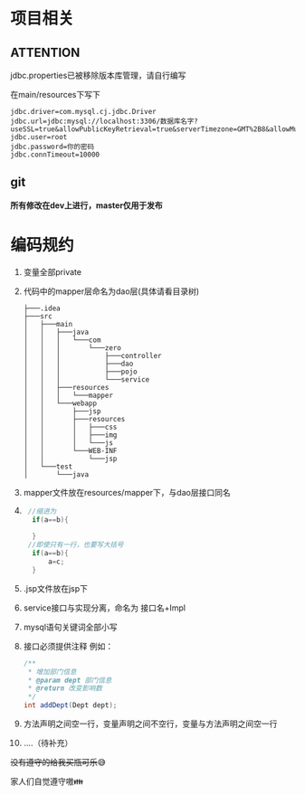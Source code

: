 # 项目相关

## ATTENTION

jdbc.properties已被移除版本库管理，请自行编写

在main/resources下写下

```
jdbc.driver=com.mysql.cj.jdbc.Driver
jdbc.url=jdbc:mysql://localhost:3306/数据库名字?useSSL=true&allowPublicKeyRetrieval=true&serverTimezone=GMT%2B8&allowMultiQueries=true
jdbc.user=root
jdbc.password=你的密码
jdbc.connTimeout=10000
```

## git

**所有修改在dev上进行，master仅用于发布**

# 编码规约

1. 变量全部private

2. 代码中的mapper层命名为dao层(具体请看目录树)

   ```
   ├───.idea
   ├───src
   │   ├───main
   │   │   ├───java
   │   │   │   └───com
   │   │   │       └───zero
   │   │   │           ├───controller
   │   │   │           ├───dao
   │   │   │           ├───pojo
   │   │   │           └───service
   │   │   ├───resources
   │   │   │   └───mapper
   │   │   └───webapp
   │   │       ├───jsp
   │   │       ├───resources
   │   │       │   ├───css
   │   │       │   ├───img
   │   │       │   └───js
   │   │       └───WEB-INF
   │   │           └───jsp
   │   └───test
   │       └───java
   ```

   

3. mapper文件放在resources/mapper下，与dao层接口同名

4. ```java
    //缩进为
     if(a==b){
         
     }
    //即使只有一行，也要写大括号
     if(a==b){
         a=c;
     }

5. .jsp文件放在jsp下

6. service接口与实现分离，命名为 接口名+Impl

7. mysql语句关键词全部小写

8. 接口必须提供注释 例如：

   ```java
   /**
    * 增加部门信息
    * @param dept 部门信息
    * @return 改变影响数
    */
   int addDept(Dept dept);


9. 方法声明之间空一行，变量声明之间不空行，变量与方法声明之间空一行

10. ....（待补充）

~~没有遵守的给我买瓶可乐~~:sweat_smile:

家人们自觉遵守嗷:family:

